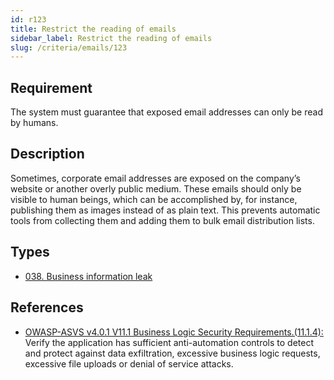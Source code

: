 ```yaml
---
id: r123
title: Restrict the reading of emails
sidebar_label: Restrict the reading of emails
slug: /criteria/emails/123
---
```


## Requirement

The system must guarantee that exposed email addresses
can only be read by humans.

## Description

Sometimes, corporate email addresses
are exposed on the company’s website
or another overly public medium.
These emails
should only be visible to human beings,
which can be accomplished by,
for instance,
publishing them as images
instead of as plain text.
This prevents automatic tools
from collecting them and adding them
to bulk email distribution lists.

## Types

- [038. Business information leak](/types/038)

## References

- [OWASP-ASVS v4.0.1 V11.1 Business Logic Security Requirements.(11.1.4):](https://owasp.org/www-project-application-security-verification-standard/)
Verify the application
has sufficient anti-automation controls
to detect and protect against data exfiltration,
excessive business logic requests,
excessive file uploads
or denial of service attacks.
